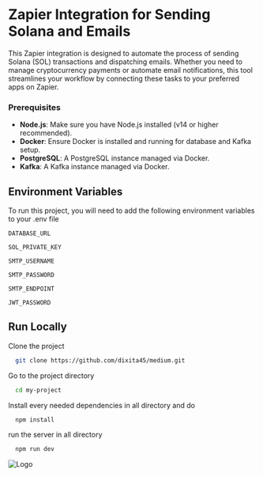 
# Zapier Integration for Sending Solana and Emails
This Zapier integration is designed to automate the process of sending Solana (SOL) transactions and dispatching emails. Whether you need to manage cryptocurrency payments or automate email notifications, this tool streamlines your workflow by connecting these tasks to your preferred apps on Zapier.




### Prerequisites

- **Node.js**: Make sure you have Node.js installed (v14 or higher recommended).
- **Docker**: Ensure Docker is installed and running for database and Kafka setup.
- **PostgreSQL**: A PostgreSQL instance managed via Docker.
- **Kafka**: A Kafka instance managed via Docker.



## Environment Variables

To run this project, you will need to add the following environment variables to your .env file

`DATABASE_URL`

`SOL_PRIVATE_KEY`

`SMTP_USERNAME`

`SMTP_PASSWORD`

`SMTP_ENDPOINT`

`JWT_PASSWORD`




## Run Locally

Clone the project

```bash
  git clone https://github.com/dixita45/medium.git
```

Go to the project directory

```bash
  cd my-project
```
Install every needed dependencies in all directory and do

```bash
  npm install
```

run the server in all directory

```bash
  npm run dev
```


![Logo](https://images.ctfassets.net/lzny33ho1g45/7sYLMymQDinPKZQS77P4BX/9545150792946dbb3c3d48f0fd18b55a/Zapier_logo.jpg)

